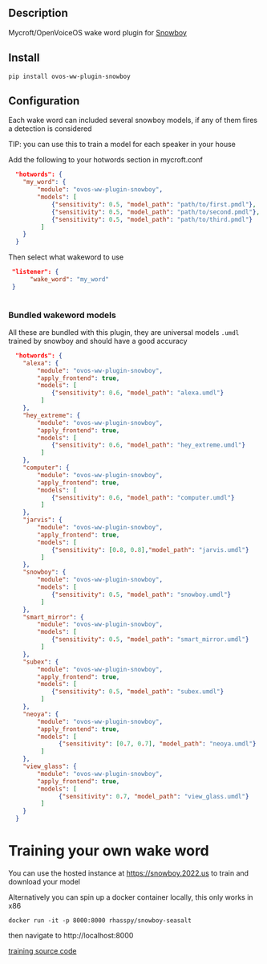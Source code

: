 ## Description
Mycroft/OpenVoiceOS wake word plugin for [Snowboy](https://github.com/seasalt-ai/snowboy)

## Install

`pip install ovos-ww-plugin-snowboy`

## Configuration

Each wake word can included several snowboy models, if any of them fires a detection is considered

TIP: you can use this to train a model for each speaker in your house

Add the following to your hotwords section in mycroft.conf

```json
  "hotwords": {
    "my_word": {
        "module": "ovos-ww-plugin-snowboy",
        "models": [
            {"sensitivity": 0.5, "model_path": "path/to/first.pmdl"},
            {"sensitivity": 0.5, "model_path": "path/to/second.pmdl"},
            {"sensitivity": 0.5, "model_path": "path/to/third.pmdl"}
         ]
    }
  }
```

Then select what wakeword to use

```json
 "listener": {
      "wake_word": "my_word"
 }
 
```

### Bundled wakeword models

All these are bundled with this plugin, they are universal models ```.umdl``` trained by snowboy and should have a good accuracy


```json
  "hotwords": {
    "alexa": {
        "module": "ovos-ww-plugin-snowboy",
        "apply_frontend": true,
        "models": [
            {"sensitivity": 0.6, "model_path": "alexa.umdl"}
         ]
    },
    "hey_extreme": {
        "module": "ovos-ww-plugin-snowboy",
        "apply_frontend": true,
        "models": [
            {"sensitivity": 0.6, "model_path": "hey_extreme.umdl"}
         ]
    },
    "computer": {
        "module": "ovos-ww-plugin-snowboy",
        "apply_frontend": true,
        "models": [
            {"sensitivity": 0.6, "model_path": "computer.umdl"}
         ]
    },
    "jarvis": {
        "module": "ovos-ww-plugin-snowboy",
        "apply_frontend": true,
        "models": [
            {"sensitivity": [0.8, 0.8],"model_path": "jarvis.umdl"}
         ]
    },
    "snowboy": {
        "module": "ovos-ww-plugin-snowboy",
        "models": [
            {"sensitivity": 0.5, "model_path": "snowboy.umdl"}
         ]
    },
    "smart_mirror": {
        "module": "ovos-ww-plugin-snowboy",
        "models": [
            {"sensitivity": 0.5, "model_path": "smart_mirror.umdl"}
         ]
    },
    "subex": {
        "module": "ovos-ww-plugin-snowboy",
        "apply_frontend": true,
        "models": [
            {"sensitivity": 0.5, "model_path": "subex.umdl"}
         ]
    },
    "neoya": {
        "module": "ovos-ww-plugin-snowboy",
        "apply_frontend": true,
        "models": [
              {"sensitivity": [0.7, 0.7], "model_path": "neoya.umdl"}
         ]
    },
    "view_glass": {
        "module": "ovos-ww-plugin-snowboy",
        "apply_frontend": true,
        "models": [
              {"sensitivity": 0.7, "model_path": "view_glass.umdl"}
         ]
    }
  }
```

# Training your own wake word

You can use the hosted instance at https://snowboy.2022.us to train and download your model

Alternatively you can spin up a docker container locally, this only works in x86

`docker run -it -p 8000:8000 rhasspy/snowboy-seasalt`

then navigate to http://localhost:8000

[training source code](https://github.com/seasalt-ai/snowboy)
